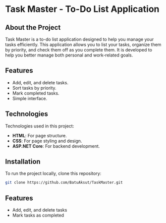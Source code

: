 # Task Master - To-Do List Application

## About the Project

Task Master is a to-do list application designed to help you manage your tasks efficiently. This application allows you to list your tasks, organize them by priority, and check them off as you complete them. It is developed to help you better manage both personal and work-related goals.

## Features

- Add, edit, and delete tasks.
- Sort tasks by priority.
- Mark completed tasks.
- Simple interface.

## Technologies

Technologies used in this project:

- **HTML**: For page structure.
- **CSS**: For page styling and design.
- **ASP.NET Core**: For backend development.

## Installation

To run the project locally, clone this repository:
   ```bash
   git clone https://github.com/BatuAksut/TaskMaster.git
 ```
## Features
- Add, edit, and delete tasks
- Mark tasks as completed
